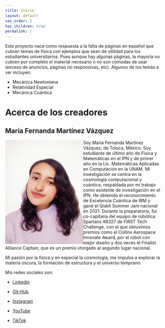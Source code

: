 ```yaml
---
title: Inicio
layout: default
nav_order: 1
has_children: true
permalink: /
---
```


Este proyecto nace como respuesta a la falta de páginas en español que cubran temas de física con ejemplos que sean de utilidad para los estudiantes universitarios. Pues aunque hay algunas páginas, la mayoría no cubren por completo el material necesario o no son cómodas de usar (exceso de anuncios, páginas no responsivas, etc). Algunos de los temás a ver incluyen:

- Mecánica Newtoniana
- Relatividad Especial
- Mecánica Cuántica



# Acerca de los creadores

## María Fernanda Martínez Vázquez


 <p> 
 <img src="assets/images/feryo.jpg" alt="feryo" style="height: 50%; width: 50%;"align="left">
  Soy María Fernanda Martínez Vázquez, de Toluca, México. Soy estudiante de último año de Física y Matemáticas en el IPN y de primer año en la Lic. Matemáticas Aplicadas en Computación en la UNAM. Mi investigación se centra en la cosmología computacional y cuántica, respaldada por mi trabajo como asistente de investigación en el IPN. He obtenido el reconocimiento de Excelencia Cuántica de IBM y gané el Qiskit Summer Jam nacional en 2021. Durante la preparatoria, fui co-capitana del equipo de robótica Spartans #8327 de FIRST Tech Challenge, con el que obtuvimos premios como el Collins Aerospace Innovate Award, por el robot con mejor diseño y dos veces el Finalist Alliance Captain, que es un premio otorgado al segundo lugar nacional.
 </p>
 
</div>



Mi pasión por la física y en especial la cosmología, me impulsa a explorar la materia oscura, la formación de estructura y el universo temprano.

Mis redes sociales son:
- [Linkedin](https://www.linkedin.com/in/maria-fernanda-martinez-vazquez/)
- [Git-Hub](https://github.com/Ferabyss)
 
- [Instagram](https://instagram.com/Ferabyss)
 
- [YouTube](https://YouTube.com/Ferabyss)
 
- [TikTok](https://tiktok.com/Ferabyss)
 
 
 
 
